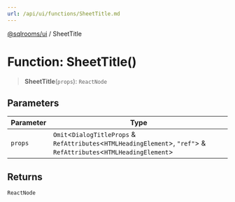 ```yaml
---
url: /api/ui/functions/SheetTitle.md
---
```

[@sqlrooms/ui](../index.md) / SheetTitle

# Function: SheetTitle()

> **SheetTitle**(`props`): `ReactNode`

## Parameters

| Parameter | Type |
| ------ | ------ |
| `props` | `Omit`<`DialogTitleProps` & `RefAttributes`<`HTMLHeadingElement`>, `"ref"`> & `RefAttributes`<`HTMLHeadingElement`> |

## Returns

`ReactNode`
